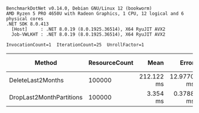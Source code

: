 ```

BenchmarkDotNet v0.14.0, Debian GNU/Linux 12 (bookworm)
AMD Ryzen 5 PRO 4650U with Radeon Graphics, 1 CPU, 12 logical and 6 physical cores
.NET SDK 8.0.413
  [Host]     : .NET 8.0.19 (8.0.1925.36514), X64 RyuJIT AVX2
  Job-VWLKHT : .NET 8.0.19 (8.0.1925.36514), X64 RyuJIT AVX2

InvocationCount=1  IterationCount=25  UnrollFactor=1  

```
| Method                   | ResourceCount | Mean       | Error      | StdDev     | Ratio    | RatioSD | Allocated | Alloc Ratio |
|------------------------- |-------------- |-----------:|-----------:|-----------:|---------:|--------:|----------:|------------:|
| DeleteLast2Months        | 100000        | 212.122 ms | 12.9770 ms | 17.3240 ms | baseline |         |   2.19 KB |             |
| DropLast2MonthPartitions | 100000        |   3.354 ms |  0.3788 ms |  0.4791 ms |     -98% |   16.0% |   2.59 KB |        +18% |
